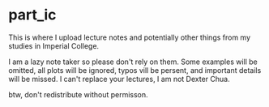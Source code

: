 # part_ic


This is where I upload lecture notes and potentially other things from my studies in Imperial College.

I am a lazy note taker so please don't rely on them. Some examples will be omitted, all plots will be ignored, typos vill be persent, and important details will be missed. I can't replace your lectures, I am not Dexter Chua.

btw, don't redistribute without permisson.
